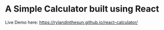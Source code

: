 # A Simple Calculator built using React

Live Demo here: https://rylandinthesun.github.io/react-calculator/
